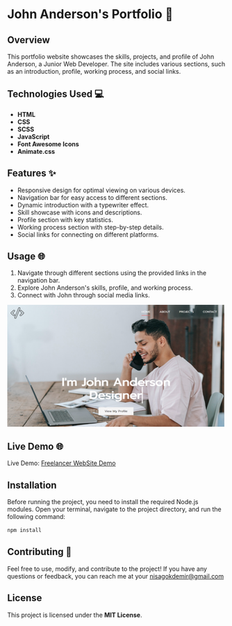 # John Anderson's Portfolio 🚀

## Overview
This portfolio website showcases the skills, projects, and profile of John Anderson, a Junior Web Developer. The site includes various sections, such as an introduction, profile, working process, and social links.

## Technologies Used 💻
- **HTML**
- **CSS**
- **SCSS**
- **JavaScript**
- **Font Awesome Icons**
- **Animate.css**

## Features ✨
- Responsive design for optimal viewing on various devices.
- Navigation bar for easy access to different sections.
- Dynamic introduction with a typewriter effect.
- Skill showcase with icons and descriptions.
- Profile section with key statistics.
- Working process section with step-by-step details.
- Social links for connecting on different platforms.

## Usage 🌐
1. Navigate through different sections using the provided links in the navigation bar.
2. Explore John Anderson's skills, profile, and working process.
3. Connect with John through social media links.

<img src="./public/img/freelancer.png" alt="" width="500" height="280">

## Live Demo 🌐
Live Demo: [Freelancer WebSite Demo](https://freelancer-website-zeta.vercel.app/)

## Installation
Before running the project, you need to install the required Node.js modules. Open your terminal, navigate to the project directory, and run the following command:

```bash
npm install
```

## Contributing 🤝
Feel free to use, modify, and contribute to the project! If you have any questions or feedback, you can reach me at your nisagokdemir@gmail.com

## License
This project is licensed under the **MIT License**.
